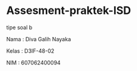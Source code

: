 # Assesment-praktek-ISD 

tipe soal b

Nama : Diva Galih Nayaka

Kelas : D3IF-48-02

NIM : 607062400094
